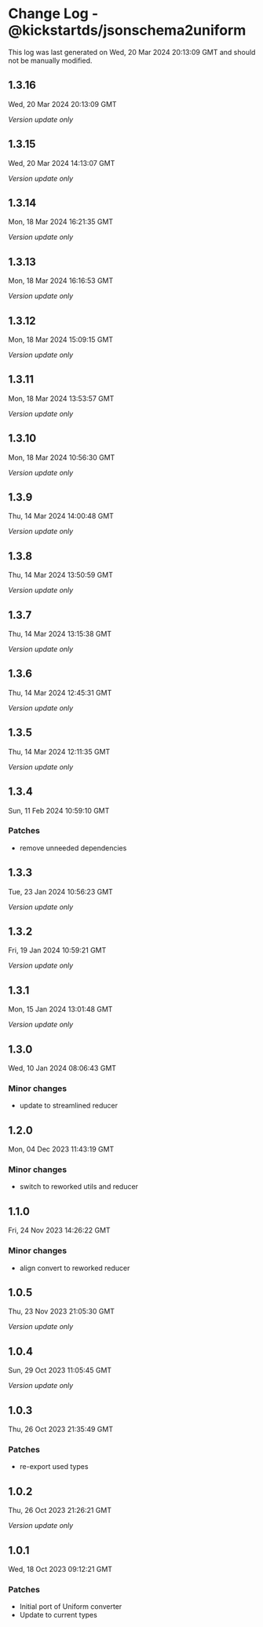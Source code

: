 # Change Log - @kickstartds/jsonschema2uniform

This log was last generated on Wed, 20 Mar 2024 20:13:09 GMT and should not be manually modified.

## 1.3.16
Wed, 20 Mar 2024 20:13:09 GMT

_Version update only_

## 1.3.15
Wed, 20 Mar 2024 14:13:07 GMT

_Version update only_

## 1.3.14
Mon, 18 Mar 2024 16:21:35 GMT

_Version update only_

## 1.3.13
Mon, 18 Mar 2024 16:16:53 GMT

_Version update only_

## 1.3.12
Mon, 18 Mar 2024 15:09:15 GMT

_Version update only_

## 1.3.11
Mon, 18 Mar 2024 13:53:57 GMT

_Version update only_

## 1.3.10
Mon, 18 Mar 2024 10:56:30 GMT

_Version update only_

## 1.3.9
Thu, 14 Mar 2024 14:00:48 GMT

_Version update only_

## 1.3.8
Thu, 14 Mar 2024 13:50:59 GMT

_Version update only_

## 1.3.7
Thu, 14 Mar 2024 13:15:38 GMT

_Version update only_

## 1.3.6
Thu, 14 Mar 2024 12:45:31 GMT

_Version update only_

## 1.3.5
Thu, 14 Mar 2024 12:11:35 GMT

_Version update only_

## 1.3.4
Sun, 11 Feb 2024 10:59:10 GMT

### Patches

- remove unneeded dependencies

## 1.3.3
Tue, 23 Jan 2024 10:56:23 GMT

_Version update only_

## 1.3.2
Fri, 19 Jan 2024 10:59:21 GMT

_Version update only_

## 1.3.1
Mon, 15 Jan 2024 13:01:48 GMT

_Version update only_

## 1.3.0
Wed, 10 Jan 2024 08:06:43 GMT

### Minor changes

- update to streamlined reducer

## 1.2.0
Mon, 04 Dec 2023 11:43:19 GMT

### Minor changes

- switch to reworked utils and reducer

## 1.1.0
Fri, 24 Nov 2023 14:26:22 GMT

### Minor changes

- align convert to reworked reducer

## 1.0.5
Thu, 23 Nov 2023 21:05:30 GMT

_Version update only_

## 1.0.4
Sun, 29 Oct 2023 11:05:45 GMT

_Version update only_

## 1.0.3
Thu, 26 Oct 2023 21:35:49 GMT

### Patches

- re-export used types

## 1.0.2
Thu, 26 Oct 2023 21:26:21 GMT

_Version update only_

## 1.0.1
Wed, 18 Oct 2023 09:12:21 GMT

### Patches

- Initial port of Uniform converter
- Update to current types


